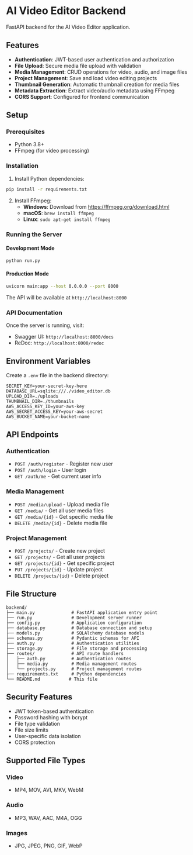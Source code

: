 # AI Video Editor Backend

FastAPI backend for the AI Video Editor application.

## Features

- **Authentication**: JWT-based user authentication and authorization
- **File Upload**: Secure media file upload with validation
- **Media Management**: CRUD operations for video, audio, and image files
- **Project Management**: Save and load video editing projects
- **Thumbnail Generation**: Automatic thumbnail creation for media files
- **Metadata Extraction**: Extract video/audio metadata using FFmpeg
- **CORS Support**: Configured for frontend communication

## Setup

### Prerequisites

- Python 3.8+
- FFmpeg (for video processing)

### Installation

1. Install Python dependencies:
```bash
pip install -r requirements.txt
```

2. Install FFmpeg:
   - **Windows**: Download from https://ffmpeg.org/download.html
   - **macOS**: `brew install ffmpeg`
   - **Linux**: `sudo apt-get install ffmpeg`

### Running the Server

#### Development Mode
```bash
python run.py
```

#### Production Mode
```bash
uvicorn main:app --host 0.0.0.0 --port 8000
```

The API will be available at `http://localhost:8000`

### API Documentation

Once the server is running, visit:
- Swagger UI: `http://localhost:8000/docs`
- ReDoc: `http://localhost:8000/redoc`

## Environment Variables

Create a `.env` file in the backend directory:

```env
SECRET_KEY=your-secret-key-here
DATABASE_URL=sqlite:///./video_editor.db
UPLOAD_DIR=./uploads
THUMBNAIL_DIR=./thumbnails
AWS_ACCESS_KEY_ID=your-aws-key
AWS_SECRET_ACCESS_KEY=your-aws-secret
AWS_BUCKET_NAME=your-bucket-name
```

## API Endpoints

### Authentication
- `POST /auth/register` - Register new user
- `POST /auth/login` - User login
- `GET /auth/me` - Get current user info

### Media Management
- `POST /media/upload` - Upload media file
- `GET /media/` - Get all user media files
- `GET /media/{id}` - Get specific media file
- `DELETE /media/{id}` - Delete media file

### Project Management
- `POST /projects/` - Create new project
- `GET /projects/` - Get all user projects
- `GET /projects/{id}` - Get specific project
- `PUT /projects/{id}` - Update project
- `DELETE /projects/{id}` - Delete project

## File Structure

```
backend/
├── main.py              # FastAPI application entry point
├── run.py               # Development server runner
├── config.py            # Application configuration
├── database.py          # Database connection and setup
├── models.py            # SQLAlchemy database models
├── schemas.py           # Pydantic schemas for API
├── auth.py              # Authentication utilities
├── storage.py           # File storage and processing
├── routes/              # API route handlers
│   ├── auth.py          # Authentication routes
│   ├── media.py         # Media management routes
│   └── projects.py      # Project management routes
├── requirements.txt     # Python dependencies
└── README.md           # This file
```

## Security Features

- JWT token-based authentication
- Password hashing with bcrypt
- File type validation
- File size limits
- User-specific data isolation
- CORS protection

## Supported File Types

### Video
- MP4, MOV, AVI, MKV, WebM

### Audio
- MP3, WAV, AAC, M4A, OGG

### Images
- JPG, JPEG, PNG, GIF, WebP